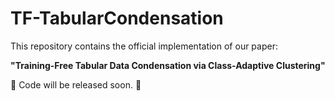# TF-TabularCondensation

This repository contains the official implementation of our paper:

**"Training-Free Tabular Data Condensation via Class-Adaptive Clustering"**

🚧 Code will be released soon. 🚧
